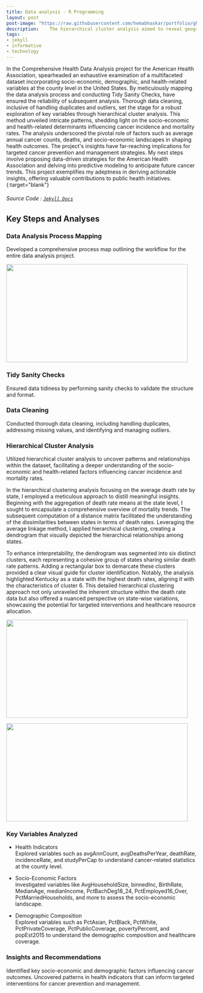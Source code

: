 ```yaml
---
title: Data analysis - R Programming
layout: post
post-image: "https://raw.githubusercontent.com/hemabhaskar/portfolio/gh-pages/assets/images/us_map.png"
description: 	The hierarchical cluster analysis aimed to reveal geographic patterns of cancer mortality across US states. By analyzing death rate data and computing distances, it identified clusters with similar mortality profiles. The resulting dendrogram and US map visualization illustrated hierarchical relationships and regional disparities, aiding policymakers in targeting interventions to reduce cancer mortality rates nationwide.
tags:
- jekyll
- informative
- technology
---
```


In the Comprehensive Health Data Analysis project for the American Health Association, spearheaded an exhaustive examination of a multifaceted dataset incorporating socio-economic, demographic, and health-related variables at the county level in the United States. By meticulously mapping the data analysis process and conducting Tidy Sanity Checks, have ensured the reliability of subsequent analysis. Thorough data cleaning, inclusive of handling duplicates and outliers, set the stage for a robust exploration of key variables through hierarchical cluster analysis. This method unveiled intricate patterns, shedding light on the socio-economic and health-related determinants influencing cancer incidence and mortality rates. The analysis underscored the pivotal role of factors such as average annual cancer counts, deaths, and socio-economic landscapes in shaping health outcomes. The project's insights have far-reaching implications for targeted cancer prevention and management strategies. My next steps involve proposing data-driven strategies for the American Health Association and delving into predictive modeling to anticipate future cancer trends. This project exemplifies my adeptness in deriving actionable insights, offering valuable contributions to public health initiatives.
{:target="blank"}
###### Source Code : [`Jekyll Docs`](https://jekyllrb.com/docs/)

## Key Steps and Analyses

### Data Analysis Process Mapping
Developed a comprehensive process map outlining the workflow for the entire data analysis project.

<image src="https://raw.githubusercontent.com/hemabhaskar/portfolio/gh-pages/assets/images/process_map.gif" width="480" height="259" frameborder="0" class="giphy-embed" allowfullscreen=""></image>

### Tidy Sanity Checks
Ensured data tidiness by performing sanity checks to validate the structure and format.

### Data Cleaning
Conducted thorough data cleaning, including handling duplicates, addressing missing values, and identifying and managing outliers.

### Hierarchical Cluster Analysis
Utilized hierarchical cluster analysis to uncover patterns and relationships within the dataset, facilitating a deeper understanding of the socio-economic and health-related factors influencing cancer incidence and mortality rates.

In the hierarchical clustering analysis focusing on the average death rate by state, I employed a meticulous approach to distill meaningful insights. Beginning with the aggregation of death rate means at the state level, I sought to encapsulate a comprehensive overview of mortality trends. The subsequent computation of a distance matrix facilitated the understanding of the dissimilarities between states in terms of death rates. Leveraging the average linkage method, I applied hierarchical clustering, creating a dendrogram that visually depicted the hierarchical relationships among states.

To enhance interpretability, the dendrogram was segmented into six distinct clusters, each representing a cohesive group of states sharing similar death rate patterns. Adding a rectangular box to demarcate these clusters provided a clear visual guide for cluster identification. Notably, the analysis highlighted Kentucky as a state with the highest death rates, aligning it with the characteristics of cluster 6. This detailed hierarchical clustering approach not only unraveled the inherent structure within the death rate data but also offered a nuanced perspective on state-wise variations, showcasing the potential for targeted interventions and healthcare resource allocation.

<image src="https://raw.githubusercontent.com/hemabhaskar/portfolio/gh-pages/assets/images/Dendrogram.png" width="480" height="259" frameborder="0" allowfullscreen=""></image>

<image src="https://raw.githubusercontent.com/hemabhaskar/portfolio/gh-pages/assets/images/us_map.png" width="480" height="259" frameborder="0" allowfullscreen=""></image>

### Key Variables Analyzed

* Health Indicators
<br>Explored variables such as avgAnnCount, avgDeathsPerYear, deathRate, incidenceRate, and studyPerCap to understand cancer-related statistics at the county level.

* Socio-Economic Factors
<br>Investigated variables like AvgHouseholdSize, binnedInc, BirthRate, MedianAge, medianIncome, PctBachDeg18_24, PctEmployed16_Over, PctMarriedHouseholds, and more to assess the socio-economic landscape.

* Demographic Composition
<br>Explored variables such as PctAsian, PctBlack, PctWhite, PctPrivateCoverage, PctPublicCoverage, povertyPercent, and popEst2015 to understand the demographic composition and healthcare coverage.

### Insights and Recommendations

Identified key socio-economic and demographic factors influencing cancer outcomes.
Uncovered patterns in health indicators that can inform targeted interventions for cancer prevention and management.